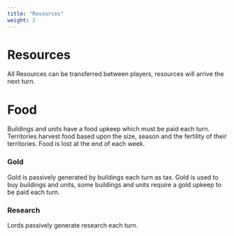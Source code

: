 ```yaml
---
title: "Resources"
weight: 2
---
```


# Resources
All Resources can be transferred between players, resources will arrive the next turn.

# Food
Buildings and units have a food upkeep which must be paid each turn.
Territories harvest food based upon the size, season and the fertility of their territories.
Food is lost at the end of each week.

### Gold
Gold is passively generated by buildings each turn as tax. 
Gold is used to buy buildings and units, some buildings and units require a gold upkeep to be paid each turn.

### Research
Lords passively generate research each turn.
